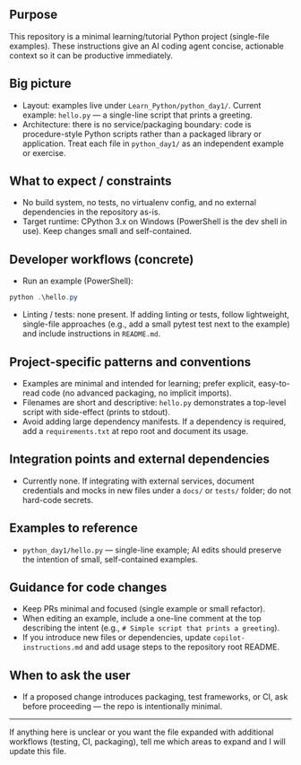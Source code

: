 ## Purpose

This repository is a minimal learning/tutorial Python project (single-file examples). These instructions give an AI coding agent concise, actionable context so it can be productive immediately.

## Big picture

- Layout: examples live under `Learn_Python/python_day1/`. Current example: `hello.py` — a single-line script that prints a greeting.
- Architecture: there is no service/packaging boundary: code is procedure-style Python scripts rather than a packaged library or application. Treat each file in `python_day1/` as an independent example or exercise.

## What to expect / constraints

- No build system, no tests, no virtualenv config, and no external dependencies in the repository as-is.
- Target runtime: CPython 3.x on Windows (PowerShell is the dev shell in use). Keep changes small and self-contained.

## Developer workflows (concrete)

- Run an example (PowerShell):

```powershell
python .\hello.py
```

- Linting / tests: none present. If adding linting or tests, follow lightweight, single-file approaches (e.g., add a small pytest test next to the example) and include instructions in `README.md`.

## Project-specific patterns and conventions

- Examples are minimal and intended for learning; prefer explicit, easy-to-read code (no advanced packaging, no implicit imports).
- Filenames are short and descriptive: `hello.py` demonstrates a top-level script with side-effect (prints to stdout).
- Avoid adding large dependency manifests. If a dependency is required, add a `requirements.txt` at repo root and document its usage.

## Integration points and external dependencies

- Currently none. If integrating with external services, document credentials and mocks in new files under a `docs/` or `tests/` folder; do not hard-code secrets.

## Examples to reference

- `python_day1/hello.py` — single-line example; AI edits should preserve the intention of small, self-contained examples.

## Guidance for code changes

- Keep PRs minimal and focused (single example or small refactor).
- When editing an example, include a one-line comment at the top describing the intent (e.g., `# Simple script that prints a greeting`).
- If you introduce new files or dependencies, update `copilot-instructions.md` and add usage steps to the repository root README.

## When to ask the user

- If a proposed change introduces packaging, test frameworks, or CI, ask before proceeding — the repo is intentionally minimal.

---
If anything here is unclear or you want the file expanded with additional workflows (testing, CI, packaging), tell me which areas to expand and I will update this file.
